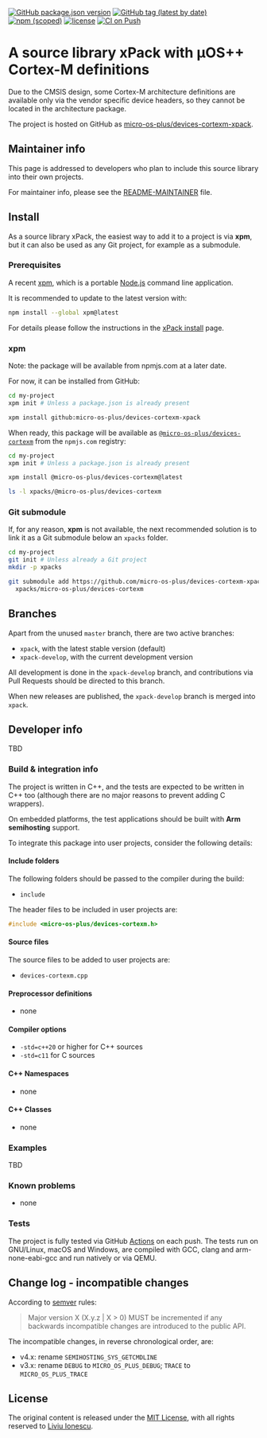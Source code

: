 [![GitHub package.json version](https://img.shields.io/github/package-json/v/micro-os-plus/devices-cortexm-xpack)](https://github.com/micro-os-plus/devices-cortexm-xpack/blob/xpack/package.json)
[![GitHub tag (latest by date)](https://img.shields.io/github/v/tag/micro-os-plus/devices-cortexm-xpack)](https://github.com/micro-os-plus/devices-cortexm-xpack/tags/)
[![npm (scoped)](https://img.shields.io/npm/v/@micro-os-plus/devices-cortexm.svg?color=blue)](https://www.npmjs.com/package/@micro-os-plus/devices-cortexm/)
[![license](https://img.shields.io/github/license/micro-os-plus/devices-cortexm-xpack)](https://github.com/micro-os-plus/devices-cortexm-xpack/blob/xpack/LICENSE)
[![CI on Push](https://github.com/micro-os-plus/devices-cortexm-xpack/actions/workflows/ci.yml/badge.svg)](https://github.com/micro-os-plus/devices-cortexm-xpack/actions/workflows/ci.yml)

# A source library xPack with µOS++ Cortex-M definitions

Due to the CMSIS design, some Cortex-M architecture definitions are
available only via the vendor specific device headers, so they
cannot be located in the architecture package.

The project is hosted on GitHub as
[micro-os-plus/devices-cortexm-xpack](https://github.com/micro-os-plus/devices-cortexm-xpack).

## Maintainer info

This page is addressed to developers who plan to include this source
library into their own projects.

For maintainer info, please see the
[README-MAINTAINER](README-MAINTAINER.md) file.

## Install

As a source library xPack, the easiest way to add it to a project is via
**xpm**, but it can also be used as any Git project, for example as a submodule.

### Prerequisites

A recent [xpm](https://xpack.github.io/xpm/),
which is a portable [Node.js](https://nodejs.org/) command line application.

It is recommended to update to the latest version with:

```sh
npm install --global xpm@latest
```

For details please follow the instructions in the
[xPack install](https://xpack.github.io/install/) page.

### xpm

Note: the package will be available from npmjs.com at a later date.

For now, it can be installed from GitHub:

```sh
cd my-project
xpm init # Unless a package.json is already present

xpm install github:micro-os-plus/devices-cortexm-xpack
```

When ready, this package will be available as
[`@micro-os-plus/devices-cortexm`](https://www.npmjs.com/package/@micro-os-plus/devices-cortexm)
from the `npmjs.com` registry:

```sh
cd my-project
xpm init # Unless a package.json is already present

xpm install @micro-os-plus/devices-cortexm@latest

ls -l xpacks/@micro-os-plus/devices-cortexm
```

### Git submodule

If, for any reason, **xpm** is not available, the next recommended
solution is to link it as a Git submodule below an `xpacks` folder.

```sh
cd my-project
git init # Unless already a Git project
mkdir -p xpacks

git submodule add https://github.com/micro-os-plus/devices-cortexm-xpack.git \
  xpacks/micro-os-plus/devices-cortexm
```

## Branches

Apart from the unused `master` branch, there are two active branches:

- `xpack`, with the latest stable version (default)
- `xpack-develop`, with the current development version

All development is done in the `xpack-develop` branch, and contributions via
Pull Requests should be directed to this branch.

When new releases are published, the `xpack-develop` branch is merged
into `xpack`.

## Developer info

TBD

### Build & integration info

The project is written in C++, and the tests are expected to be
written in C++ too (although there are no
major reasons to prevent adding C wrappers).

On embedded platforms, the test applications should be built with
**Arm semihosting** support.

To integrate this package into user projects, consider the following details:

#### Include folders

The following folders should be passed to the compiler during the build:

- `include`

The header files to be included in user projects are:

```c++
#include <micro-os-plus/devices-cortexm.h>
```

#### Source files

The source files to be added to user projects are:

- `devices-cortexm.cpp`

#### Preprocessor definitions

- none

#### Compiler options

- `-std=c++20` or higher for C++ sources
- `-std=c11` for C sources

#### C++ Namespaces

- none

#### C++ Classes

- none

### Examples

TBD

### Known problems

- none

### Tests

The project is fully tested via GitHub
[Actions](https://github.com/micro-os-plus/devices-cortexm-xpack/actions/)
on each push.
The tests run on GNU/Linux, macOS and Windows, are compiled with GCC,
clang and arm-none-eabi-gcc and run natively or via QEMU.

## Change log - incompatible changes

According to [semver](https://semver.org) rules:

> Major version X (X.y.z | X > 0) MUST be incremented if any
backwards incompatible changes are introduced to the public API.

The incompatible changes, in reverse chronological order,
are:

- v4.x: rename `SEMIHOSTING_SYS_GETCMDLINE`
- v3.x: rename `DEBUG` to `MICRO_OS_PLUS_DEBUG`; `TRACE` to
  `MICRO_OS_PLUS_TRACE`

## License

The original content is released under the
[MIT License](https://opensource.org/licenses/MIT/),
with all rights reserved to
[Liviu Ionescu](https://github.com/ilg-ul).
